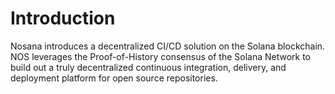 # Introduction

Nosana introduces a decentralized CI/CD solution on the Solana
blockchain. NOS leverages the Proof-of-History consensus of the Solana Network
to build out a truly decentralized continuous integration, delivery, and deployment
platform for open source repositories.
